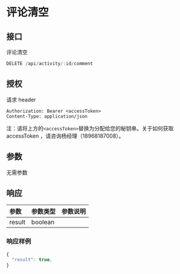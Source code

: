 # 评论清空

## 接口

评论清空

```javascript
DELETE /api/activity/:id/comment
```

## 授权

请求 header

```http
Authorization: Bearer <accessToken>
Content-Type: application/json
```

注：请将上方的`<accessToken>`替换为分配给您的秘钥串。关于如何获取 accessToken ，请咨询杨经理（18968187008）。

## 参数

无需参数

## 响应

| 参数 | 参数类型 | 参数说明 |
| :--- | :--- | :--- |
| result | boolean |  |

### 响应样例

```javascript
{
  "result": true,
}
```

